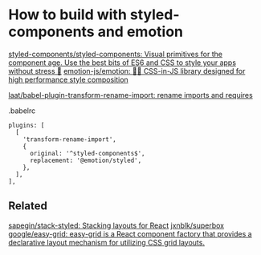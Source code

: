 # How to build with styled-components and emotion
[styled-components/styled-components: Visual primitives for the component age. Use the best bits of ES6 and CSS to style your apps without stress 💅](https://github.com/styled-components/styled-components)
[emotion-js/emotion: 👩‍🎤 CSS-in-JS library designed for high performance style composition](https://github.com/emotion-js/emotion)

[laat/babel-plugin-transform-rename-import: rename imports and requires](https://github.com/laat/babel-plugin-transform-rename-import)

.babelrc

```
plugins: [
  [
    'transform-rename-import',
    {
      original: '^styled-components$',
      replacement: '@emotion/styled',
    },
  ],
],
```

## Related
[sapegin/stack-styled: Stacking layouts for React](https://github.com/sapegin/stack-styled)
[jxnblk/superbox](https://github.com/jxnblk/superbox/tree/master)
[google/easy-grid: easy-grid is a React component factory that provides a declarative layout mechanism for utilizing CSS grid layouts.](https://github.com/google/easy-grid)
